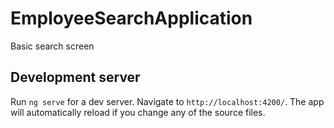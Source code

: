 # EmployeeSearchApplication

Basic search screen

## Development server

Run `ng serve` for a dev server. Navigate to `http://localhost:4200/`. The app will automatically reload if you change any of the source files.
